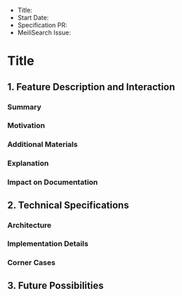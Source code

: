 - Title:
- Start Date:
- Specification PR:
- MeiliSearch Issue: 

# Title

## 1. Feature Description and Interaction

### Summary
### Motivation
### Additional Materials
### Explanation
### Impact on Documentation

## 2. Technical Specifications

### Architecture
### Implementation Details
### Corner Cases

## 3. Future Possibilities
